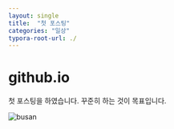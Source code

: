```yaml
---
layout: single
title:  "첫 포스팅"
categories: "일상"
typora-root-url: ./
---
```


# github.io 
첫 포스팅을 하였습니다. 꾸준히 하는 것이 목표입니다. 

![busan](../../images/2025-04-01-first/busan.jpg)
